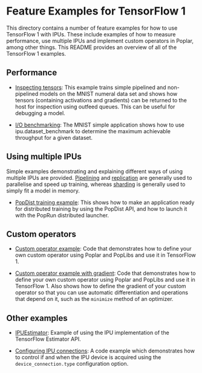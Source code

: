 # Feature Examples for TensorFlow 1

This directory contains a number of feature examples for how to use TensorFlow 1 with IPUs. These include examples of how to measure performance, use multiple IPUs and implement custom operators in Poplar, among other things. This README provides an overview of all of the TensorFlow 1 examples.


## Performance

- [Inspecting tensors](inspecting_tensors): This example trains simple pipelined and non-pipelined models on the MNIST numeral data set and shows how tensors (containing activations and gradients) can be returned to the host for inspection using outfeed queues.
This can be useful for debugging a model.

- [I/O benchmarking](../../simple_applications/tensorflow/mnist): The MNIST simple application shows how to use ipu.dataset_benchmark to determine the maximum achievable throughput for a given dataset.

## Using multiple IPUs

Simple examples demonstrating and explaining different ways of using multiple IPUs are provided. [Pipelining](pipelining) and [replication](replication) are generally used to parallelise and speed up training, whereas [sharding](sharding) is generally used to simply fit a model in memory.

- [PopDist training example](popdist): This shows how to make an application ready for distributed training by using the PopDist API, and how to launch it with the PopRun distributed launcher.

## Custom operators

- [Custom operator example](custom_op): Code that demonstrates how to define your own custom operator using Poplar and PopLibs and use it in TensorFlow 1.

- [Custom operator example with gradient](custom_gradient): Code that demonstrates how to define your own custom operator using Poplar and PopLibs and use it in TensorFlow 1. Also shows how to define the gradient of your custom operator so that you can use automatic differentiation and operations that depend on it, such as the `minimize` method of an optimizer.


## Other examples

- [IPUEstimator](ipuestimator): Example of using the IPU implementation of the TensorFlow Estimator API.

- [Configuring IPU connections](connection_type): A code example which demonstrates how to control if and when the IPU device is acquired using the `device_connection.type` configuration option.
